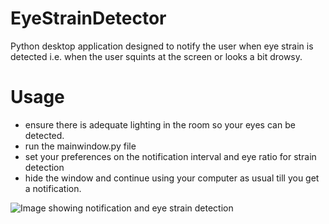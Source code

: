 # EyeStrainDetector
Python desktop application designed to notify the user when eye strain is detected i.e. when the user squints at the screen or looks a bit drowsy.

# Usage
- ensure there is adequate lighting in the room so your eyes can be detected.
- run the mainwindow.py file
- set your preferences on the notification interval and eye ratio for strain detection
- hide the window and continue using your computer as usual till you get a notification.

![Image showing notification and eye strain detection](C:\Users\bonin\Documents\EyeStrainDetector\Images\screenshot1.png?raw=true "Title")


